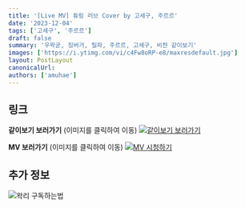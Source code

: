 ```yaml
---
title: '[Live MV] 튜링 러브 Cover by 고세구, 주르르'
date: '2023-12-04'
tags: ['고세구', '주르르']
draft: false
summary: '우왁굳, 징버거, 릴파, 주르르, 고세구, 비챤 같이보기'
images: ['https://i.ytimg.com/vi/c4Fw8oRP-e8/maxresdefault.jpg']
layout: PostLayout
canonicalUrl:
authors: ['amuhae']
---
```


## 링크

**같이보기 보러가기** (이미지를 클릭하여 이동)
[![같이보기 보러가기](https://cdn.discordapp.com/attachments/1136601898116464710/1211650793904807976/logo.png?ex=65eef8bc&is=65dc83bc&hm=95dc0e08c1f43025dd60def429896697b3787a9f923593eb50b24e9fb6280361&)](https://cafe.naver.com/steamindiegame/13893104)

**MV 보러가기** (이미지를 클릭하여 이동)
[![MV 시청하기](https://i.ytimg.com/vi/c4Fw8oRP-e8/maxresdefault.jpg)](https://youtu.be/c4Fw8oRP-e8?si=ZbpkvPdTLyyv8-mj)

## 추가 정보

![왁리 구독하는법](https://cdn.discordapp.com/attachments/1136601898116464710/1202561346370142238/--3-cut.gif?ex=65e99707&is=65d72207&hm=77ccf39e44d1b0ba4bc899cb3220e87d5ce56ff9a25de53263bc132fb9c9d85a&)
